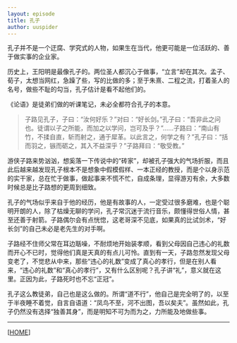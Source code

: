```yaml
---
layout: episode
title: 孔子
author: uuspider
---
```

孔子并不是一个迂腐、学究式的人物，如果生在当代，他更可能是一位活跃的、善于做实事的企业家。

历史上，王阳明是最像孔子的。两位圣人都沉心于做事，“立言”却在其次。孟子、荀子，太想当网红，急躁了些，写的比做的多；至于朱熹、二程之流，打着圣人的名号，做些不耻的勾当，孔子估计是看不起他们的。

《论语》是徒弟们做的听课笔记，未必全都符合孔子的本意。

>子路见孔子，子曰：“汝何好乐？”对曰：“好长剑。”孔子曰：“吾非此之问也。徒谓以子之所能，而加之以学问，岂可及乎？”……子路曰：“南山有竹，不揉自直，斩而射之，通于犀革。以此言之，何学之有？”孔子曰：“括而羽之，镞而砺之，其入不益深乎？”子路拜曰：“敬受教。”

游侠子路来势汹汹，想奚落一下传说中的“砖家”，却被孔子强大的气场折服，而且此后越来越发现孔子根本不是想象中假模假样、一本正经的教授，而是个以身示范的实干家，总在忙于做事，做起事来不慌不忙，自成条理，显得游刃有余，大多数时候总是比子路想的更周到细致。

孔子的气场似乎来自于他的经历，他是有故事的人，一定受过很多磨难，也是个聪明开朗的人，除了枯燥无聊的学问，孔子常沉迷于流行音乐，颇懂得世俗人情，甚至还善于射箭。子路偶尔会有点恍惚，这老哥深不见底，如果真的比试剑术，“好长剑”的自己未必是老先生的对手啊。

子路经不住师父常在耳边聒噪，不耐烦地开始装孝顺，看到父母因自己违心的礼数而开心不已时，觉得他们真是天真的有点儿可怜。直到有一天，子路忽然发现父母变老了，不觉悲从中来，那些“违心的礼数”变成了真心的孝行，但是在别人看来，“违心的礼数”和“真心的孝行”，又有什么区别呢？孔子讲“礼”，意义就在这里。正因为此，子路死时也不忘“正冠”。

孔子这么教徒弟，自己也是这么做的。所谓“道不行”，他自己是完全明了的，以至于半夜睡不着觉，自言自语道：“凤鸟不至，河不出图，吾以矣夫”。虽然如此，孔子仍然没有选择“独善其身”，而是明知不可为而为之，力所能及地做些事。



***

[[HOME][episode]]

[episode]:http://about.uuspider.com/2019/06/02/episodeindex.html
